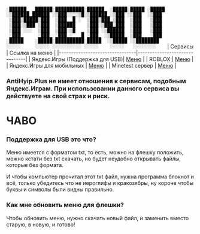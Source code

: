 ![Меню](menulogo.png)
| Сервисы                        |              Ссылка на меню   |
|--------------------------------|-------------------------------|
| Яндекс.Игры (Поддержка для USB)| [Меню](yandexgames.txt)       |
| ROBLOX                         | [Меню](roblox)                |
| Яндекс.Игры для мобильных      | [Меню](yandexgamesMobile)     |
| Minetest сервер                | [Меню](minetestserver)        |

### AntiHyip.Plus не имеет отношения к сервисам, подобным Яндекс.Играм. При использовании данного сервиса вы действуете на свой страх и риск.

# ЧАВО

### Поддержка для USB это что?

Меню имеется с форматом txt, то есть, можно на флешку положить, можно кстати без txt скачать, но будет неудобно открывать файлы, которые без формата.

И чтобы компьютер прочитал этот txt файл, нужна программа блокнот и всё, только убедитесь что не иероглифы и кракозябры, ну короче чтобы буквы и символы были видны правильно. 

### Как мне обновить меню для флешки?

Чтобы обновить меню, нужно скачать новый файл, и заменить вместо старую, в новую, и готово!
